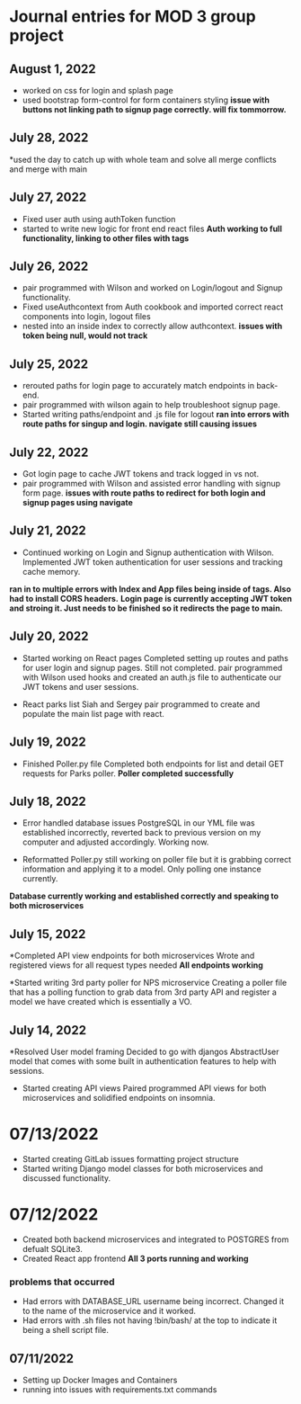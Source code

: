 # Journal entries for MOD 3 group project
## August 1, 2022
* worked on css for login and splash page
* used bootstrap form-control for form containers styling
**issue with buttons not linking path to signup page correctly. will fix tommorrow.**




## July 28, 2022
*used the day to catch up with whole team and solve all merge conflicts and merge with main 


## July 27, 2022
* Fixed user auth using authToken function 
* started to write new logic for front end react files
**Auth working to full functionality, linking to other files with <navigate> tags**


## July 26, 2022
* pair programmed with Wilson and worked on Login/logout and Signup functionality. 
* Fixed useAuthcontext from Auth cookbook and imported correct react components into login, logout files
* nested <app/> into an <AuthProvider/> inside index to correctly allow authcontext.
**issues with token being null, would not track**

## July 25, 2022
* rerouted paths for login page to accurately match endpoints in back-end.
* pair programmed with wilson again to help troubleshoot signup page.
* Started writing paths/endpoint and .js file for logout
**ran into errors with route paths for singup and login. navigate still causing issues**

## July 22, 2022
* Got login page to cache JWT tokens and track logged in vs not.
* pair programmed with Wilson and assisted error handling with signup form page.
**issues with route paths to redirect for both login and signup pages using navigate**

## July 21, 2022
* Continued working on Login and Signup authentication with Wilson.
Implemented JWT token authentication for user sessions and tracking cache memory.

**ran in to multiple errors with Index and App files being inside of <StrictRouter> tags. Also had to install CORS headers.**
**Login page is currently accepting JWT token and stroing it. Just needs to be finished so it redirects the page to main.**

## July 20, 2022
* Started working on React pages
Completed setting up routes and paths for user login and signup pages. Still not completed. pair programmed with Wilson
used hooks and created an auth.js file to authenticate our JWT tokens and user sessions.

* React parks list
Siah and Sergey pair programmed to create and populate the main list page with react.

## July 19, 2022
* Finished Poller.py file
Completed both endpoints for list and detail GET requests for Parks poller.
**Poller completed successfully** 

## July 18, 2022
* Error handled database issues
PostgreSQL in our YML file was established incorrectly, reverted back to previous version on my computer and adjusted accordingly. Working now.

* Reformatted Poller.py
still working on poller file but it is grabbing correct information and applying it to a model. Only polling one instance currently.

**Database currently working and established correctly and speaking to both microservices**

## July 15, 2022
*Completed API view endpoints for both microservices
Wrote and registered views for all request types needed
**All endpoints working**

*Started writing 3rd party poller for NPS microservice
Creating a poller file that has a polling function to grab data from 3rd party API and register a model we have created which is essentially a VO.

## July 14, 2022
*Resolved User model framing
Decided to go with djangos AbstractUser model that comes with some built in authentication features to help with sessions.

* Started creating API views
Paired programmed API views for both microservices and solidified endpoints on insomnia.

# 07/13/2022
- Started creating GitLab issues formatting project structure
- Started writing Django model classes for both microservices and discussed functionality.


# 07/12/2022
- Created both backend microservices and integrated to POSTGRES from defualt SQLite3.
- Created React app frontend
**All 3 ports running and working**
### problems that occurred
- Had errors with DATABASE_URL username being incorrect. Changed it to the name of the microservice and it worked.
- Had errors with .sh files not having !bin/bash/ at the top to indicate it being a shell script file. 

## 07/11/2022
- Setting up Docker Images and Containers
- running into issues with requirements.txt commands
